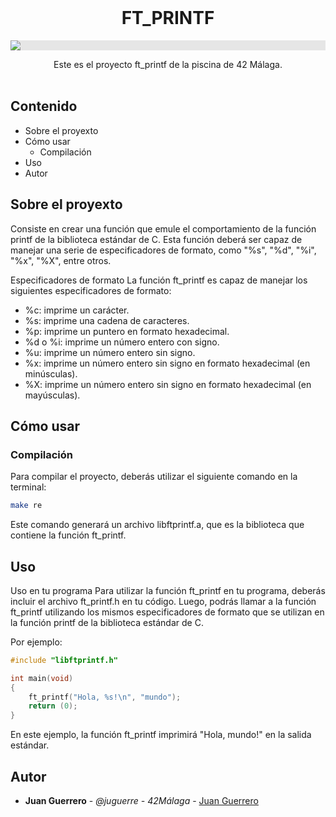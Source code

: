 <br/>
<p align="center">
  <h1 align="center">FT_PRINTF</h1>
  <p align="center">
  <img style="display: block;-webkit-user-select: none;margin: auto;background-color: hsl(0, 0%, 90%);transition: background-color 300ms;" src="https://developers.redhat.com/sites/default/files/styles/article_feature/public/ST-c_1x%20%282%29.png?itok=TJtLSL9K">
 <p align="center">
    Este es el proyecto ft_printf de la piscina de 42 Málaga. 
    <br/>
    <br/>
  </p>
</p>

## Contenido

* Sobre el proyexto
* Cómo usar
  * Compilación
* Uso
* Autor

## Sobre el proyexto

Consiste en crear una función que emule el comportamiento de la función printf de la biblioteca estándar de C. Esta función deberá ser capaz de manejar una serie de especificadores de formato, como "%s", "%d", "%i", "%x", "%X", entre otros.

Especificadores de formato
La función ft_printf es capaz de manejar los siguientes especificadores de formato:

* %c: imprime un carácter.
* %s: imprime una cadena de caracteres.
* %p: imprime un puntero en formato hexadecimal.
* %d o %i: imprime un número entero con signo.
* %u: imprime un número entero sin signo.
* %x: imprime un número entero sin signo en formato hexadecimal (en minúsculas).
* %X: imprime un número entero sin signo en formato hexadecimal (en mayúsculas).

## Cómo usar

### Compilación

Para compilar el proyecto, deberás utilizar el siguiente comando en la terminal:
```bash
make re
```
Este comando generará un archivo libftprintf.a, que es la biblioteca que contiene la función ft_printf.

## Uso

Uso en tu programa
Para utilizar la función ft_printf en tu programa, deberás incluir el archivo ft_printf.h en tu código. Luego, podrás llamar a la función ft_printf utilizando los mismos especificadores de formato que se utilizan en la función printf de la biblioteca estándar de C.

Por ejemplo:

```c
#include "libftprintf.h"

int main(void)
{
    ft_printf("Hola, %s!\n", "mundo");
    return (0);
}
```
En este ejemplo, la función ft_printf imprimirá "Hola, mundo!" en la salida estándar.

## Autor

* **Juan Guerrero** - *@juguerre - 42Málaga* - [Juan Guerrero](https://github.com/Folkenciyo/)

